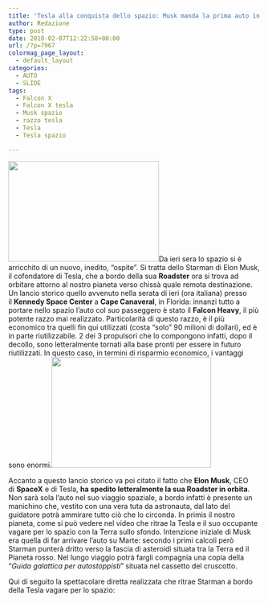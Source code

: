 ```yaml
---
title: 'Tesla alla conquista dello spazio: Musk manda la prima auto in orbita'
author: Redazione
type: post
date: 2018-02-07T12:22:58+00:00
url: /?p=7967
colormag_page_layout:
  - default_layout
categories:
  - AUTO
  - SLIDE
tags:
  - Falcon X
  - Falcon X tesla
  - Musk spazio
  - razzo tesla
  - Tesla
  - Tesla spazio

---
```

<img decoding="async" loading="lazy" class="size-medium wp-image-7970 alignleft" src="https://progressonline.it/wp-content/uploads/2018/02/AFP_YY5A0-300x200.jpg" alt="" width="300" height="200" />Da ieri sera lo spazio si è arricchito di un nuovo, inedito, &#8220;ospite&#8221;. Si tratta dello Starman di Elon Musk, il cofondatore di Tesla, che a bordo della sua **Roadster** ora si trova ad orbitare attorno al nostro pianeta verso chissà quale remota destinazione. Un lancio storico quello avvenuto nella serata di ieri (ora italiana) presso il **Kennedy Space Center** a **Cape Canaveral**, in Florida: innanzi tutto a portare nello spazio l&#8217;auto col suo passeggero è stato il **Falcon Heavy**, il più potente razzo mai realizzato. Particolarità di questo razzo, è il più economico tra quelli fin qui utilizzati (costa &#8220;solo&#8221; 90 milioni di dollari), ed è in parte riutilizzabile. 2 dei 3 propulsori che lo compongono infatti, dopo il decollo, sono letteralmente tornati alla base pronti per essere in futuro riutilizzati. In questo caso, in termini di risparmio economico, i vantaggi sono enormi.<img decoding="async" loading="lazy" class=" wp-image-7968 alignright" src="https://progressonline.it/wp-content/uploads/2018/02/image_20180207phf9087-300x200.jpg" alt="" width="318" height="220" />

Accanto a questo lancio storico va poi citato il fatto che **Elon Musk**, CEO di **SpaceX** e di Tesla, **ha spedito letteralmente la sua Roadster in orbita**. Non sarà sola l&#8217;auto nel suo viaggio spaziale, a bordo infatti è presente un manichino che, vestito con una vera tuta da astronauta, dal lato del guidatore potrà ammirare tutto ciò che lo circonda. In primis il nostro pianeta, come si può vedere nel video che ritrae la Tesla e il suo occupante vagare per lo spazio con la Terra sullo sfondo. Intenzione iniziale di Musk era quella di far arrivare l&#8217;auto su Marte: secondo i primi calcoli però Starman punterà dritto verso la fascia di asteroidi situata tra la Terra ed il Pianeta rosso. Nel lungo viaggio potrà fargli compagnia una copia della &#8220;_Guida galattica per autostoppisti_&#8221; situata nel cassetto del cruscotto.

Qui di seguito la spettacolare diretta realizzata che ritrae Starman a bordo della Tesla vagare per lo spazio:

<center>
</center>&nbsp;

&nbsp;